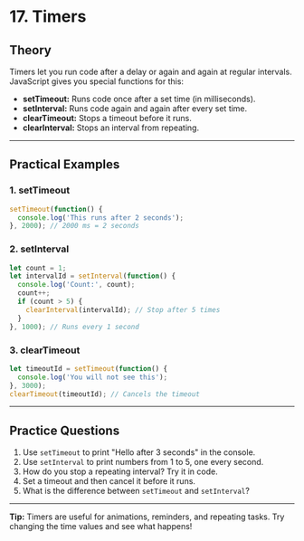 # 17. Timers

## Theory
Timers let you run code after a delay or again and again at regular intervals. JavaScript gives you special functions for this:
- **setTimeout:** Runs code once after a set time (in milliseconds).
- **setInterval:** Runs code again and again after every set time.
- **clearTimeout:** Stops a timeout before it runs.
- **clearInterval:** Stops an interval from repeating.

---

## Practical Examples

### 1. setTimeout
```js
setTimeout(function() {
  console.log('This runs after 2 seconds');
}, 2000); // 2000 ms = 2 seconds
```

### 2. setInterval
```js
let count = 1;
let intervalId = setInterval(function() {
  console.log('Count:', count);
  count++;
  if (count > 5) {
    clearInterval(intervalId); // Stop after 5 times
  }
}, 1000); // Runs every 1 second
```

### 3. clearTimeout
```js
let timeoutId = setTimeout(function() {
  console.log('You will not see this');
}, 3000);
clearTimeout(timeoutId); // Cancels the timeout
```

---

## Practice Questions
1. Use `setTimeout` to print "Hello after 3 seconds" in the console.
2. Use `setInterval` to print numbers from 1 to 5, one every second.
3. How do you stop a repeating interval? Try it in code.
4. Set a timeout and then cancel it before it runs.
5. What is the difference between `setTimeout` and `setInterval`?

---

**Tip:** Timers are useful for animations, reminders, and repeating tasks. Try changing the time values and see what happens! 